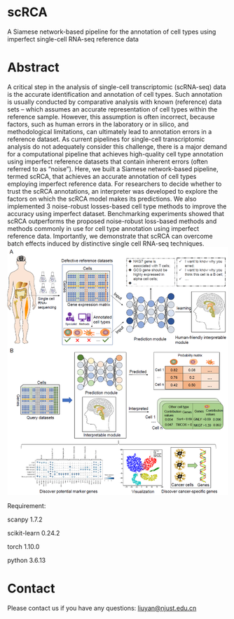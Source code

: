 <p align="left"><img src="https://github.com/LMC0705/scRCA/tree/main/doc/log_image/scRCA_log.png" width="15" height="15"></p>

# scRCA

A Siamese network-based pipeline for the annotation of cell types using imperfect single-cell RNA-seq reference data

# Abstract
A critical step in the analysis of single-cell transcriptomic (scRNA-seq) data is the accurate identification and annotation of cell types. Such annotation is usually conducted by comparative analysis with known (reference) data sets – which assumes an accurate representation of cell types within the reference sample. However, this assumption is often incorrect, because factors, such as human errors in the laboratory or in silico, and methodological limitations, can ultimately lead to annotation errors in a reference dataset. As current pipelines for single-cell transcriptomic analysis do not adequately consider this challenge, there is a major demand for a computational pipeline that achieves high-quality cell type annotation using imperfect reference datasets that contain inherent errors (often referred to as “noise”). Here, we built a Siamese network-based pipeline, termed scRCA, that achieves an accurate annotation of cell types employing imperfect reference data. For researchers to decide whether to trust the scRCA annotations, an interpreter was developed to explore the factors on which the scRCA model makes its predictions. We also implemented 3 noise-robust losses-based cell type methods to improve the accuracy using imperfect dataset. Benchmarking experiments showed that scRCA outperforms the proposed noise-robust loss-based methods and methods commonly in use for cell type annotation using imperfect reference data. Importantly, we demonstrate that scRCA can overcome batch effects induced by distinctive single cell RNA-seq techniques. 
![image](https://github.com/LMC0705/scRCA/blob/main/figure.png)

Requirement:

scanpy 1.7.2

scikit-learn 0.24.2

torch 1.10.0

python 3.6.13

# Contact
Please contact us if you have any questions: liuyan@njust.edu.cn
